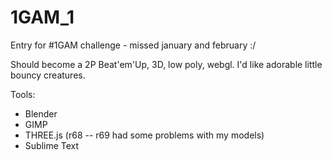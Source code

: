 # 1GAM_1
Entry for #1GAM challenge - missed january and february :/

Should become a 2P Beat'em'Up, 3D, low poly, webgl.
I'd like adorable little bouncy creatures.

Tools:
* Blender
* GIMP
* THREE.js (r68 -- r69 had some problems with my models)
* Sublime Text
